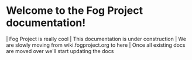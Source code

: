 # Welcome to the Fog Project documentation!

| Fog Project is really cool
| This documentation is under construction
| We are slowly moving from wiki.fogproject.org to here
| Once all existing docs are moved over we\'ll start updating the docs



<!-- 
::: panels
`Introduction <introduction/introduction:What is FOG>`{.interpreted-text
role="ref"}

-   An introduction to what fog is

::: {.toctree maxdepth="6" hidden="" glob="" caption="Introduction"}
introduction/\*
:::

\-\--

`Installation <installation/install_fog_server:Install FOG server>`{.interpreted-text
role="ref"}

-   Documentation on the installation of fogserver

::: {.toctree maxdepth="6" hidden="" glob="" caption="Installation"}
installation/\*
:::

\-\--

`Getting Started <getting_started/capture_an_image:Capture an Image>`{.interpreted-text
role="ref"}

-   Get started with common tasks/how-tos and concepts of using fog
-   Includes things like how to capture and deploy images

::: {.toctree maxdepth="6" hidden="" glob="" caption="Getting started"}
getting_started/\*
:::

\-\--

`Management <management/dashboard:Dashboard>`{.interpreted-text
role="ref"}

-   Documentation related to using the management tools available in the
    fog web UI
-   These sections explain what can be done in each of the fog ui menus
    and some of the basic how-tos

::: {.toctree maxdepth="6" hidden="" glob="" caption="Management"}
management/\* management/plugins/\*
:::

\-\--

`Customization <customization/ipxe/ipxe:Customizing FOG iPXE Settings>`{.interpreted-text
role="ref"}

-   Docs related to customizing various parts of fog

::: {.toctree maxdepth="6" hidden="" glob="" caption="Customization"}
customization/ipxe/\*
:::

\-\--

`hardware/hardware:Supported Hardware`{.interpreted-text role="ref"}

-   Docs relating to what hardware is known to work

::: {.toctree maxdepth="6" hidden="" glob="" caption="Supported Hardware"}
hardware/\*
:::

\-\--

`integrations/integrations:integrations`{.interpreted-text role="ref"}

-   Documentation related to fog plugins and other Integrations
-   This includes articles on how to do common setup for some services
    fog can utilize from other windows or linux servers (or can be added
    to the same server)

::: {.toctree maxdepth="6" hidden="" glob="" caption="Integrations"}
integrations/\*
:::

\-\--

`troubleshooting/troubleshooting:Troubleshooting`{.interpreted-text
role="ref"}

::: {.toctree maxdepth="6" hidden="" glob="" caption="Troubleshooting"}
troubleshooting/\*
:::

-   Docs related to Troubleshooting common issues

\-\--

`Reference <reference/install_fogsettings:The .fogsettings file>`{.interpreted-text
role="ref"}

-   Other reference material related to fog
-   Includes things such as command line args or settings file
    definitions
-   Also contains docs that don\'t fit anywhere else

::: {.toctree maxdepth="6" hidden="" glob="" caption="reference"}
reference/\*
:::

\-\--

`Development <development/fog_release:FOG Release>`{.interpreted-text
role="ref"}

-   Guide to update and release a new version of FOG
-   API

::: {.toctree maxdepth="6" hidden="" glob="" caption="development"}
development/\*
:::

\-\--

`FAQ/faq:FAQs`{.interpreted-text role="ref"}

::: {.toctree maxdepth="6" hidden="" glob="" caption="FAQs"}
FAQ/\*
:::

-   Common questions with detailed answers

\-\--

[Fog Forums](https://forums.fogproject.org)

-   Search for solutions to your problems or ask the community for help

\-\--

[Fog Project Github repos](https://github.com/FOGProject)

-   Browse the opensource code for FOGProject

\-\--

[Fog Home Page](https://fogproject.org)

-   The homepage of the FOG Project
::: -->